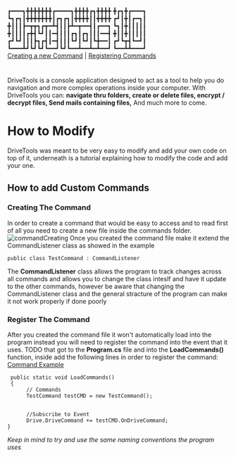  
┏━━━┓╋╋╋╋╋╋╋┏━━━━┓╋╋╋╋┏┓╋╋╋╋ ╋┏┓╋┏━━━┓<br>
┗┓┏┓┃╋╋╋╋╋╋╋┃┏┓┏┓┃╋╋╋╋┃┃╋╋╋╋ ┏┛┃╋┃┏━┓┃<br>
╋┃┃┃┣━┳┳┓┏┳━┻┫┃┃┣┻━┳━━┫┃┏━━┓ ┗┓┃╋┃┃┃┃┃<br>
╋┃┃┃┃┏╋┫┗┛┃┃━┫┃┃┃┏┓┃┏┓┃┃┃━━┫ ╋┃┃╋┃┃┃┃┃<br>
┏┛┗┛┃┃┃┣┓┏┫┃━┫┃┃┃┗┛┃┗┛┃┗╋━━┃ ┏┛┗┳┫┗━┛┃<br>
┗━━━┻┛┗┛┗┛┗━━┛┗┛┗━━┻━━┻━┻━━┛ ┗━━┻┻━━━┛<br>
[Creating a new Command](#creating-the-command) | [Registering Commands](#register-the-command)
#
DriveTools is a console application designed to act as a tool to help
you do navigation and more complex operations inside your computer.
With DriveTools you can: 
**navigate thru folders, 
create or delete files,
encrypt / decrypt files,
Send mails containing files,**
And much more to come.

# How to Modify
DriveTools was meant to be very easy to modify and add your own
code on top of it, underneath is a tutorial explaining how to modify 
the code and add your one.
## How to add Custom Commands
### Creating The Command
In order to create a command that would be easy to access and to read
first of all you need to create a new file inside the commands folder.
<img src="https://i.ibb.co/kSFmKtz/Create-ACommand-File.jpg" alt="commandCreating"/>
Once you created the command file make it extend the CommandListener class as showed in the example
```
public class TestCommand : CommandListener
```
The **CommandListener** class allows the program to track changes across all commands and allows you
to change the class inteslf and have it update to the other commands, however be 
aware that changing the CommandListener class and the general stracture of the program can make it not
work properly if done poorly

### Register The Command
After you created the command file it won't automatically load into the program
instead you will need to register the command into the event that it uses.
TODO that got to the **Program.cs** file and into the **LoadCommands()** function,
inside add the following lines in order to register the command:<br>
<a href="https://i.ibb.co/b35LwC7/Command-In-Action.png">Command Example</a>

```
 public static void LoadCommands()
 {
      // Commands
      TestCommand testCMD = new TestCommand();  


      //Subscribe to Event
      Drive.DriveCommand += testCMD.OnDriveCommand;
}
```
*Keep in mind to try and use the same naming conventions the program uses*


